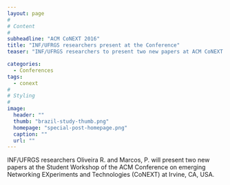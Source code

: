 ```yaml
---
layout: page
#
# Content
#
subheadline: "ACM CoNEXT 2016"
title: "INF/UFRGS researchers present at the Conference"
teaser: "INF/UFRGS researchers to present two new papers at ACM CoNEXT 2016."

categories:
  - Conferences
tags:
  - conext
#
# Styling
#
image:
  header: ""
  thumb: "brazil-study-thumb.png"
  homepage: "special-post-homepage.png"
  caption: ""
  url: ""
---
```


INF/UFRGS researchers Oliveira R. and Marcos, P. will present two new papers at the Student
Workshop of the ACM Conference on emerging Networking EXperiments and Technologies (CoNEXT) at Irvine, CA, USA.

